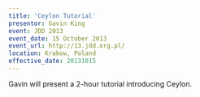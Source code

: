 ```yaml
---
title: 'Ceylon Tutorial'
presentor: Gavin King
event: JDD 2013
event_date: 15 October 2013
event_url: http://13.jdd.org.pl/
location: Krakow, Poland
effective_date: 20131015
---
```

Gavin will present a 2-hour tutorial introducing Ceylon.